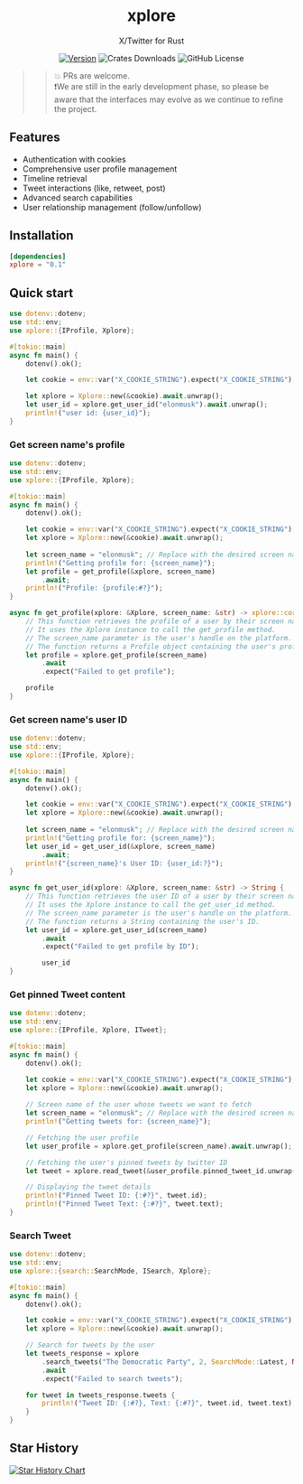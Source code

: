 <div align="center">

# xplore   
X/Twitter for Rust

[![Version](https://img.shields.io/crates/v/xplore)](https://crates.io/crates/xplore)
![Crates Downloads](https://img.shields.io/crates/d/xplore?logo=rust)
![GitHub License](https://img.shields.io/github/license/solagent-rs/xplore)

</div>

>> 💥 PRs are welcome.   
>> ❗We are still in the early development phase, so please be aware that the interfaces may evolve as we continue to refine the project.

## Features
- Authentication with cookies
- Comprehensive user profile management
- Timeline retrieval
- Tweet interactions (like, retweet, post)
- Advanced search capabilities
- User relationship management (follow/unfollow)

## Installation
```toml
[dependencies]
xplore = "0.1"
```

## Quick start
```rust
use dotenv::dotenv;
use std::env;
use xplore::{IProfile, Xplore};

#[tokio::main]
async fn main() {
    dotenv().ok();

    let cookie = env::var("X_COOKIE_STRING").expect("X_COOKIE_STRING");

    let xplore = Xplore::new(&cookie).await.unwrap();
    let user_id = xplore.get_user_id("elonmusk").await.unwrap();
    println!("user id: {user_id}");
}
```

### Get screen name's profile

```rust
use dotenv::dotenv;
use std::env;
use xplore::{IProfile, Xplore};

#[tokio::main]
async fn main() {
    dotenv().ok();

    let cookie = env::var("X_COOKIE_STRING").expect("X_COOKIE_STRING");
    let xplore = Xplore::new(&cookie).await.unwrap();
    
    let screen_name = "elonmusk"; // Replace with the desired screen name
    println!("Getting profile for: {screen_name}");
    let profile = get_profile(&xplore, screen_name)
        .await;
    println!("Profile: {profile:#?}");
}

async fn get_profile(xplore: &Xplore, screen_name: &str) -> xplore::core::models::profile::Profile {
    // This function retrieves the profile of a user by their screen name.
    // It uses the Xplore instance to call the get_profile method.
    // The screen_name parameter is the user's handle on the platform.
    // The function returns a Profile object containing the user's profile information.
    let profile = xplore.get_profile(screen_name)
        .await
        .expect("Failed to get profile");

    profile
}
```

### Get screen name's user ID
```rust
use dotenv::dotenv;
use std::env;
use xplore::{IProfile, Xplore};

#[tokio::main]
async fn main() {
    dotenv().ok();

    let cookie = env::var("X_COOKIE_STRING").expect("X_COOKIE_STRING");
    let xplore = Xplore::new(&cookie).await.unwrap();
    
    let screen_name = "elonmusk"; // Replace with the desired screen name
    println!("Getting profile for: {screen_name}");
    let user_id = get_user_id(&xplore, screen_name)
        .await;
    println!("{screen_name}'s User ID: {user_id:?}");
}

async fn get_user_id(xplore: &Xplore, screen_name: &str) -> String {
    // This function retrieves the user ID of a user by their screen name.
    // It uses the Xplore instance to call the get_user_id method.
    // The screen_name parameter is the user's handle on the platform.
    // The function returns a String containing the user's ID.
    let user_id = xplore.get_user_id(screen_name)
        .await
        .expect("Failed to get profile by ID");

        user_id
}
```

### Get pinned Tweet content
```rust
use dotenv::dotenv;
use std::env;
use xplore::{IProfile, Xplore, ITweet};

#[tokio::main]
async fn main() {
    dotenv().ok();

    let cookie = env::var("X_COOKIE_STRING").expect("X_COOKIE_STRING");
    let xplore = Xplore::new(&cookie).await.unwrap();
    
    // Screen name of the user whose tweets we want to fetch
    let screen_name = "elonmusk"; // Replace with the desired screen name
    println!("Getting tweets for: {screen_name}");

    // Fetching the user profile
    let user_profile = xplore.get_profile(screen_name).await.unwrap();

    // Fetching the user's pinned tweets by twitter ID
    let tweet = xplore.read_tweet(&user_profile.pinned_tweet_id.unwrap()).await.unwrap();

    // Displaying the tweet details
    println!("Pinned Tweet ID: {:#?}", tweet.id);
    println!("Pinned Tweet Text: {:#?}", tweet.text);
}
```

### Search Tweet
```rust
use dotenv::dotenv;
use std::env;
use xplore::{search::SearchMode, ISearch, Xplore};

#[tokio::main]
async fn main() {
    dotenv().ok();

    let cookie = env::var("X_COOKIE_STRING").expect("X_COOKIE_STRING");
    let xplore = Xplore::new(&cookie).await.unwrap();

    // Search for tweets by the user
    let tweets_response = xplore
        .search_tweets("The Democratic Party", 2, SearchMode::Latest, None)
        .await
        .expect("Failed to search tweets");

    for tweet in tweets_response.tweets {
        println!("Tweet ID: {:#?}, Text: {:#?}", tweet.id, tweet.text);
    }
}
```

## Star History
[![Star History Chart](https://api.star-history.com/svg?repos=zTgx/xplore&type=Date)](https://www.star-history.com/#zTgx/xplore&Date)
